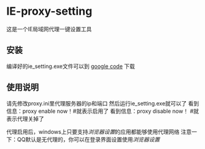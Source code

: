 IE-proxy-setting
===============================
这是一个IE局域网代理一键设置工具

安装
-------------------------------
编译好的ie_setting.exe文件可以到 [google code](http://code.google.com/p/ie-proxy-setting-auto/downloads/list) 下载


使用说明
------------------------------
请先修改proxy.ini里代理服务器的ip和端口
然后运行ie_setting.exe就可以了
看到信息：proxy enable now！#就表示启用了
看到信息：proxy disable now！ #就表示代理关掉了

代理启用后，windows上只要支持*浏览器设置*的应用都能够使用代理网络
注意一下：QQ默认是无代理的，你可以在登录界面设置使用*浏览器设置*

